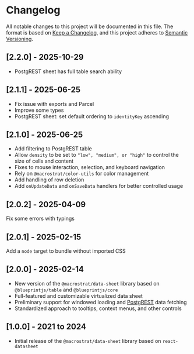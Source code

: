 # Changelog

All notable changes to this project will be documented in this file. The format
is based on [Keep a Changelog](https://keepachangelog.com/en/1.0.0/), and this
project adheres to [Semantic Versioning](https://semver.org/spec/v2.0.0.html).

## [2.2.0] - 2025-10-29

- PostgREST sheet has full table search ability

## [2.1.1] - 2025-06-25

- Fix issue with exports and Parcel
- Improve some types
- PostgREST sheet: set default ordering to `identityKey` ascending

## [2.1.0] - 2025-06-25

- Add filtering to PostgREST table
- Allow `density` to be set to `"low", "medium", or "high"` to control the size
  of cells and content
- Fixes to mouse interaction, selection, and keyboard navigation
- Rely on `@macrostrat/color-utils` for color management
- Add handling of row deletion
- Add `onUpdateData` and `onSaveData` handlers for better controlled usage

## [2.0.2] - 2025-04-09

Fix some errors with typings

## [2.0.1] - 2025-02-15

Add a `node` target to bundle without imported CSS

## [2.0.0] - 2025-02-14

- New version of the `@macrostrat/data-sheet` library based on
  `@blueprintjs/table` and `@blueprintjs/core`
- Full-featured and customizable virtualized data sheet
- Preliminary support for windowed loading and
  [PostgREST](https://postgrest.org) data fetching
- Standardized approach to tooltips, context menus, and other controls

## [1.0.0] - 2021 to 2024

- Initial release of the `@macrostrat/data-sheet` library based on
  `react-datasheet`
